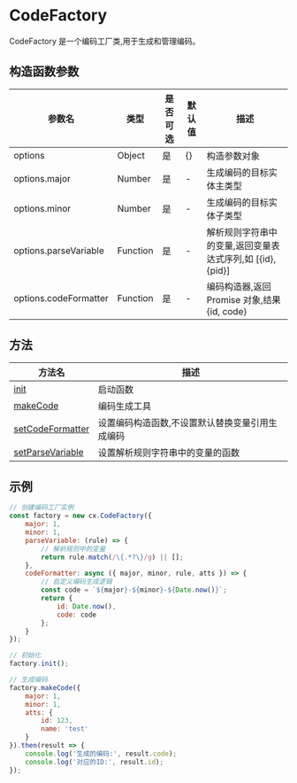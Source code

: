 # CodeFactory

CodeFactory 是一个编码工厂类,用于生成和管理编码。

## 构造函数参数

| 参数名 | 类型 | 是否可选 | 默认值 | 描述 |
|--------|------|----------|---------|------|
| options | Object | 是 | {} | 构造参数对象 |
| options.major | Number | 是 | - | 生成编码的目标实体主类型 |
| options.minor | Number | 是 | - | 生成编码的目标实体子类型 |
| options.parseVariable | Function | 是 | - | 解析规则字符串中的变量,返回变量表达式序列,如 [{id}, {pid}] |
| options.codeFormatter | Function | 是 | - | 编码构造器,返回 Promise 对象,结果 {id, code} |

## 方法

| 方法名 | 描述 |
|--------|------|
| [init](init) | 启动函数 |
| [makeCode](makeCode) | 编码生成工具 |
| [setCodeFormatter](setCodeFormatter) | 设置编码构造函数,不设置默认替换变量引用生成编码 |
| [setParseVariable](setParseVariable) | 设置解析规则字符串中的变量的函数 |

## 示例

```javascript
// 创建编码工厂实例
const factory = new cx.CodeFactory({
    major: 1,
    minor: 1,
    parseVariable: (rule) => {
        // 解析规则中的变量
        return rule.match(/\{.*?\}/g) || [];
    },
    codeFormatter: async ({ major, minor, rule, atts }) => {
        // 自定义编码生成逻辑
        const code = `${major}-${minor}-${Date.now()}`;
        return {
            id: Date.now(),
            code: code
        };
    }
});

// 初始化
factory.init();

// 生成编码
factory.makeCode({
    major: 1,
    minor: 1,
    atts: {
        id: 123,
        name: 'test'
    }
}).then(result => {
    console.log('生成的编码:', result.code);
    console.log('对应的ID:', result.id);
});
``` 